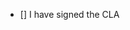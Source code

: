<!--
Thanks for contributing to Spring Session. Please provide a brief description of your pull-request and reference any related issue numbers (prefix references with #).
-->

<!-- Please also confirm that you have signed the CLA by put an [X] in the box below: -->
- [] I have signed the CLA
